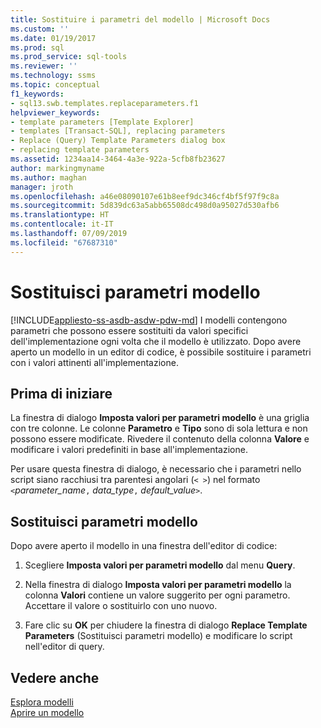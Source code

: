 ```yaml
---
title: Sostituire i parametri del modello | Microsoft Docs
ms.custom: ''
ms.date: 01/19/2017
ms.prod: sql
ms.prod_service: sql-tools
ms.reviewer: ''
ms.technology: ssms
ms.topic: conceptual
f1_keywords:
- sql13.swb.templates.replaceparameters.f1
helpviewer_keywords:
- template parameters [Template Explorer]
- templates [Transact-SQL], replacing parameters
- Replace (Query) Template Parameters dialog box
- replacing template parameters
ms.assetid: 1234aa14-3464-4a3e-922a-5cfb8fb23627
author: markingmyname
ms.author: maghan
manager: jroth
ms.openlocfilehash: a46e08090107e61b8eef9dc346cf4bf5f97f9c8a
ms.sourcegitcommit: 5d839dc63a5abb65508dc498d0a95027d530afb6
ms.translationtype: HT
ms.contentlocale: it-IT
ms.lasthandoff: 07/09/2019
ms.locfileid: "67687310"
---
```

# <a name="replace-template-parameters"></a>Sostituisci parametri modello
[!INCLUDE[appliesto-ss-asdb-asdw-pdw-md](../../includes/appliesto-ss-asdb-asdw-pdw-md.md)]
I modelli contengono parametri che possono essere sostituiti da valori specifici dell'implementazione ogni volta che il modello è utilizzato. Dopo avere aperto un modello in un editor di codice, è possibile sostituire i parametri con i valori attinenti all'implementazione.  
  
## <a name="before-you-begin"></a>Prima di iniziare  
La finestra di dialogo **Imposta valori per parametri modello** è una griglia con tre colonne. Le colonne **Parametro** e **Tipo** sono di sola lettura e non possono essere modificate. Rivedere il contenuto della colonna **Valore** e modificare i valori predefiniti in base all'implementazione.  
  
Per usare questa finestra di dialogo, è necessario che i parametri nello script siano racchiusi tra parentesi angolari (`< >`) nel formato `<`*parameter_name*`,` *data_type*`,` *default_value*`>`.  
  
## <a name="replace-template-parameters"></a>Sostituisci parametri modello  
Dopo avere aperto il modello in una finestra dell'editor di codice:  
  
1.  Scegliere **Imposta valori per parametri modello** dal menu **Query**.  
  
2.  Nella finestra di dialogo **Imposta valori per parametri modello** la colonna **Valori** contiene un valore suggerito per ogni parametro. Accettare il valore o sostituirlo con uno nuovo.  
  
3.  Fare clic su **OK** per chiudere la finestra di dialogo **Replace Template Parameters** (Sostituisci parametri modello) e modificare lo script nell'editor di query.  
  
## <a name="see-also"></a>Vedere anche  
[Esplora modelli](../../ssms/template/template-explorer.md)  
[Aprire un modello](../../ssms/template/open-a-template.md)  
  
